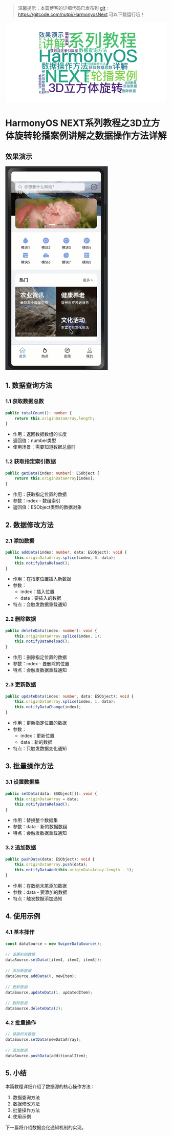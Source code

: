 > 温馨提示：本篇博客的详细代码已发布到 [git](https://gitcode.com/nutpi/HarmonyosNext) : https://gitcode.com/nutpi/HarmonyosNext 可以下载运行哦！

![](../images/img_2c004745.png)

# HarmonyOS NEXT系列教程之3D立方体旋转轮播案例讲解之数据操作方法详解
## 效果演示

![](../images/img_bd851d39.png)

## 1. 数据查询方法

### 1.1 获取数据总数
```typescript
public totalCount(): number {
    return this.originDataArray.length;
}
```
- 作用：返回数据数组的长度
- 返回值：number类型
- 使用场景：需要知道数据总量时

### 1.2 获取指定索引数据
```typescript
public getData(index: number): ESObject {
    return this.originDataArray[index];
}
```
- 作用：获取指定位置的数据
- 参数：index - 数组索引
- 返回值：ESObject类型的数据对象

## 2. 数据修改方法

### 2.1 添加数据
```typescript
public addData(index: number, data: ESObject): void {
    this.originDataArray.splice(index, 0, data);
    this.notifyDataReload();
}
```
- 作用：在指定位置插入新数据
- 参数：
  - index：插入位置
  - data：要插入的数据
- 特点：会触发数据重载通知

### 2.2 删除数据
```typescript
public deleteData(index: number): void {
    this.originDataArray.splice(index, 1);
    this.notifyDataReload();
}
```
- 作用：删除指定位置的数据
- 参数：index - 要删除的位置
- 特点：会触发数据重载通知

### 2.3 更新数据
```typescript
public updateData(index: number, data: ESObject): void {
    this.originDataArray.splice(index, 1, data);
    this.notifyDataChange(index);
}
```
- 作用：更新指定位置的数据
- 参数：
  - index：更新位置
  - data：新的数据
- 特点：只触发数据变化通知

## 3. 批量操作方法

### 3.1 设置数据集
```typescript
public setData(data: ESObject[]): void {
    this.originDataArray = data;
    this.notifyDataReload();
}
```
- 作用：替换整个数据集
- 参数：data - 新的数据数组
- 特点：会触发数据重载通知

### 3.2 追加数据
```typescript
public pushData(data: ESObject): void {
    this.originDataArray.push(data);
    this.notifyDataAdd(this.originDataArray.length - 1);
}
```
- 作用：在数组末尾添加数据
- 参数：data - 要添加的数据
- 特点：触发数据添加通知

## 4. 使用示例

### 4.1 基本操作
```typescript
const dataSource = new SwiperDataSource();

// 设置初始数据
dataSource.setData([item1, item2, item3]);

// 添加新数据
dataSource.addData(0, newItem);

// 更新数据
dataSource.updateData(1, updatedItem);

// 删除数据
dataSource.deleteData(2);
```

### 4.2 批量操作
```typescript
// 替换所有数据
dataSource.setData(newDataArray);

// 追加数据
dataSource.pushData(additionalItem);
```

## 5. 小结

本篇教程详细介绍了数据源的核心操作方法：
1. 数据查询方法
2. 数据修改方法
3. 批量操作方法
4. 使用示例

下一篇将介绍数据变化通知机制的实现。
